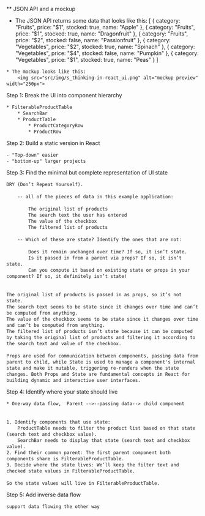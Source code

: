 ** JSON API and a mockup
   * The JSON API returns some data that looks like this:
            [
        { category: "Fruits", price: "$1", stocked: true, name: "Apple" },
        { category: "Fruits", price: "$1", stocked: true, name: "Dragonfruit" },
        { category: "Fruits", price: "$2", stocked: false, name: "Passionfruit" },
        { category: "Vegetables", price: "$2", stocked: true, name: "Spinach" },
        { category: "Vegetables", price: "$4", stocked: false, name: "Pumpkin" },
        { category: "Vegetables", price: "$1", stocked: true, name: "Peas" }
        ]

    * The mockup looks like this:
        <img src="src/img/s_thinking-in-react_ui.png" alt="mockup preview" width="250px">


Step 1: Break the UI into component hierarchy 

    * FilterableProductTable    
        * SearchBar
        * ProductTable
            * ProductCategoryRow
            * ProductRow

Step 2: Build a static version in React

    - "Top-down" easier
    - "bottom-up" larger projects

Step 3: Find the minimal but complete representation of UI state

    DRY (Don’t Repeat Yourself).

        -- all of the pieces of data in this example application:

            The original list of products
            The search text the user has entered
            The value of the checkbox
            The filtered list of products

        -- Which of these are state? Identify the ones that are not:

            Does it remain unchanged over time? If so, it isn’t state.
            Is it passed in from a parent via props? If so, it isn’t state.
            Can you compute it based on existing state or props in your component? If so, it definitely isn’t state!


    The original list of products is passed in as props, so it’s not state.
    The search text seems to be state since it changes over time and can’t be computed from anything.
    The value of the checkbox seems to be state since it changes over time and can’t be computed from anything.
    The filtered list of products isn’t state because it can be computed by taking the original list of products and filtering it according to the search text and value of the checkbox.

    Props are used for communication between components, passing data from parent to child, while State is used to manage a component's internal state and make it mutable, triggering re-renders when the state changes. Both Props and State are fundamental concepts in React for building dynamic and interactive user interfaces.

Step 4: Identify where your state should live

    * One-way data flow,  Parent -->--passing data--> child component


    1. Identify components that use state:
        ProductTable needs to filter the product list based on that state (search text and checkbox value).
        SearchBar needs to display that state (search text and checkbox value).
    2. Find their common parent: The first parent component both components share is FilterableProductTable.
    3. Decide where the state lives: We’ll keep the filter text and checked state values in FilterableProductTable.

    So the state values will live in FilterableProductTable.

Step 5: Add inverse data flow

    support data flowing the other way